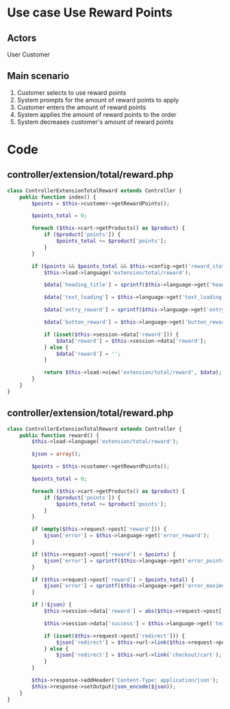# Use case Use Reward Points

## Actors

User
Customer

## Main scenario

1. Customer selects to use reward points
2. System prompts for the amount of reward points to apply
3. Customer enters the amount of reward points
4. System applies the amount of reward points to the order
5. System decreases customer's amount of reward points


# Code

## controller/extension/total/reward.php

```php
class ControllerExtensionTotalReward extends Controller {
	public function index() {
		$points = $this->customer->getRewardPoints();

		$points_total = 0;

		foreach ($this->cart->getProducts() as $product) {
			if ($product['points']) {
				$points_total += $product['points'];
			}
		}

		if ($points && $points_total && $this->config->get('reward_status')) {
			$this->load->language('extension/total/reward');

			$data['heading_title'] = sprintf($this->language->get('heading_title'), $points);

			$data['text_loading'] = $this->language->get('text_loading');

			$data['entry_reward'] = sprintf($this->language->get('entry_reward'), $points_total);

			$data['button_reward'] = $this->language->get('button_reward');

			if (isset($this->session->data['reward'])) {
				$data['reward'] = $this->session->data['reward'];
			} else {
				$data['reward'] = '';
			}

			return $this->load->view('extension/total/reward', $data);
		}
	}
}
```
## controller/extension/total/reward.php

```php
class ControllerExtensionTotalReward extends Controller {
	public function reward() {
		$this->load->language('extension/total/reward');

		$json = array();

		$points = $this->customer->getRewardPoints();

		$points_total = 0;

		foreach ($this->cart->getProducts() as $product) {
			if ($product['points']) {
				$points_total += $product['points'];
			}
		}

		if (empty($this->request->post['reward'])) {
			$json['error'] = $this->language->get('error_reward');
		}

		if ($this->request->post['reward'] > $points) {
			$json['error'] = sprintf($this->language->get('error_points'), $this->request->post['reward']);
		}

		if ($this->request->post['reward'] > $points_total) {
			$json['error'] = sprintf($this->language->get('error_maximum'), $points_total);
		}

		if (!$json) {
			$this->session->data['reward'] = abs($this->request->post['reward']);

			$this->session->data['success'] = $this->language->get('text_success');

			if (isset($this->request->post['redirect'])) {
				$json['redirect'] = $this->url->link($this->request->post['redirect']);
			} else {
				$json['redirect'] = $this->url->link('checkout/cart');	
			}
		}

		$this->response->addHeader('Content-Type: application/json');
		$this->response->setOutput(json_encode($json));
	}
}
```
